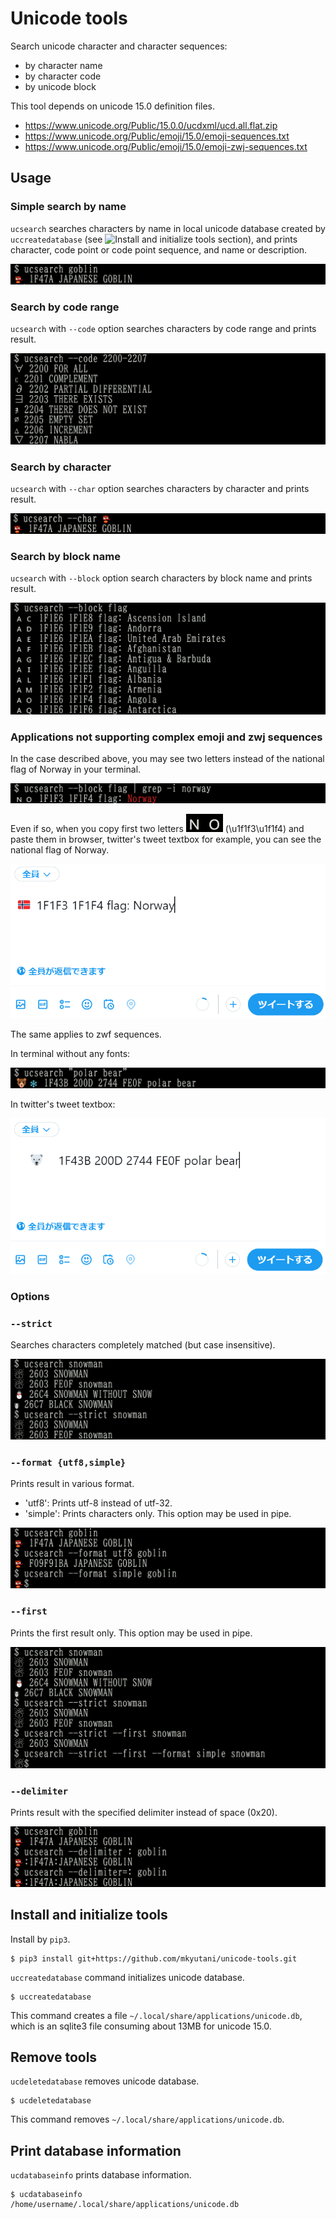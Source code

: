 # Unicode tools

Search unicode character and character sequences:

* by character name
* by character code
* by unicode block

This tool depends on unicode 15.0 definition files.

* https://www.unicode.org/Public/15.0.0/ucdxml/ucd.all.flat.zip
* https://www.unicode.org/Public/emoji/15.0/emoji-sequences.txt
* https://www.unicode.org/Public/emoji/15.0/emoji-zwj-sequences.txt

## Usage

### Simple search by name

`ucsearch` searches characters by name in local unicode database created by `uccreatedatabase` (see ![Install and initialize tools section](#install-and-initialize-tools)), and prints character, code point or code point sequence, and name or description.

![Simple search](img/ucsearch-goblin.png)

### Search by code range

`ucsearch` with `--code` option searches characters by code range and prints result.

![Search by code range](img/ucsearch-code-22002207.png)

### Search by character

`ucsearch` with `--char` option searches characters by character and prints result.

![Search by character](img/ucsearch-char-goblin.png)

### Search by block name

`ucsearch` with `--block` option search characters by block name and prints result.

![Search by block name](img/ucsearch-block-flag.png)

### Applications not supporting complex emoji and zwj sequences

In the case described above, you may see two letters instead of the national flag of Norway in your terminal.

![Sample to copy Norway's flag in twitter](img/ucsearch-block-flag-norway.png)

Even if so, when you copy first two letters ![NO](img/norway-flag-chars.png) (\u1f1f3\u1f1f4) and paste them in browser, twitter's tweet textbox for example, you can see the national flag of Norway.

![Sample to paste Norway's flag in twitter](img/twitter-norway.png)

The same applies to zwf sequences.

In terminal without any fonts:

![Sample to copy polar bear in twitter](img/ucsearch-polarbear.png)

In twitter's tweet textbox:

![Sample to paste polar bear in twitter](img/twitter-polarbear.png)

### Options

### ``--strict``

Searches characters completely matched (but case insensitive).

![Search with --strict](img/ucsearch-snowman-strict.png)

### ``--format {utf8,simple}``

Prints result in various format.

* 'utf8': Prints utf-8 instead of utf-32.
* 'simple': Prints characters only.  This option may be used in pipe.

![Search with --format](img/ucsearch-goblin-format.png)

### ``--first``

Prints the first result only.  This option may be used in pipe.

![Search with --first](img/ucsearch-snowman-first.png)

### ``--delimiter``

Prints result with the specified delimiter instead of space (0x20).

![Print with --delimiter](img/ucsearch-goblin-delimiter.png)

## Install and initialize tools

Install by `pip3`.

```
$ pip3 install git+https://github.com/mkyutani/unicode-tools.git
```

`uccreatedatabase` command initializes unicode database.

```
$ uccreatedatabase
```

This command creates a file `~/.local/share/applications/unicode.db`, which is an sqlite3 file consuming about 13MB for unicode 15.0.

## Remove tools

`ucdeletedatabase` removes unicode database.

```
$ ucdeletedatabase
```

This command removes `~/.local/share/applications/unicode.db`.

## Print database information

`ucdatabaseinfo` prints database information.

```
$ ucdatabaseinfo
/home/username/.local/share/applications/unicode.db
```
